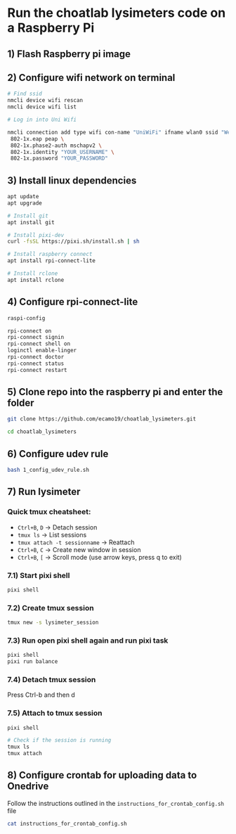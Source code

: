 # Run the choatlab lysimeters code on a Raspberry Pi 

## 1) Flash Raspberry pi image

## 2) Configure wifi network on terminal

```bash
# Find ssid
nmcli device wifi rescan
nmcli device wifi list
```

```bash
# Log in into Uni Wifi

nmcli connection add type wifi con-name "UniWiFi" ifname wlan0 ssid "Western Wifi" wifi-sec.key-mgmt wpa-eap \ 
 802-1x.eap peap \ 
 802-1x.phase2-auth mschapv2 \
 802-1x.identity "YOUR_USERNAME" \
 802-1x.password "YOUR_PASSWORD"
```

## 3) Install linux dependencies

```bash
apt update
apt upgrade
```

```bash
# Install git
apt install git
```

```bash
# Install pixi-dev
curl -fsSL https://pixi.sh/install.sh | sh
```

```bash
# Install raspberry connect
apt install rpi-connect-lite
```
```bash
# Install rclone
apt install rclone
```
## 4) Configure rpi-connect-lite

```bash
raspi-config
```

```bash
rpi-connect on
rpi-connect signin
rpi-connect shell on
loginctl enable-linger
rpi-connect doctor
rpi-connect status
rpi-connect restart
```

## 5) Clone repo into the raspberry pi and enter the folder

```bash
git clone https://github.com/ecamo19/choatlab_lysimeters.git
```

```bash
cd choatlab_lysimeters
```

## 6) Configure udev rule

```bash
bash 1_config_udev_rule.sh
```

## 7) Run lysimeter

### Quick tmux cheatsheet:

+ `Ctrl+B`, `D` -> Detach session
+ `tmux ls` -> List sessions
+ `tmux attach -t sessionname` -> Reattach
+ `Ctrl+B`, `C` -> Create new window in session
+ `Ctrl+B`, `[` -> Scroll mode (use arrow keys, press q to exit)

### 7.1) Start pixi shell

```bash
pixi shell
```

### 7.2) Create tmux session

```bash
tmux new -s lysimeter_session
```

### 7.3) Run open pixi shell again and run pixi task

```bash
pixi shell
pixi run balance
```

### 7.4) Detach tmux session

Press Ctrl-b and then d

### 7.5) Attach to tmux session

```bash
pixi shell

# Check if the session is running
tmux ls
tmux attach
```

## 8) Configure crontab for uploading data to Onedrive

Follow the instructions outlined in the `instructions_for_crontab_config.sh` file

```bash
cat instructions_for_crontab_config.sh
```
